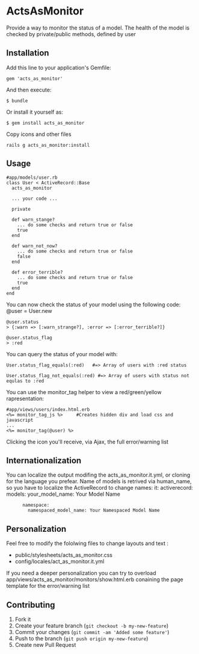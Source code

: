 # ActsAsMonitor

Provide a way to monitor the status of a model.
The health of the model is checked by private/public methods, defined by user

## Installation

Add this line to your application's Gemfile:

    gem 'acts_as_monitor'

And then execute:

    $ bundle

Or install it yourself as:

    $ gem install acts_as_monitor
    
Copy icons and other files

    rails g acts_as_monitor:install

## Usage
    #app/models/user.rb
    class User < ActiveRecord::Base
      acts_as_monitor
    
      ... your code ...
    
      private
    
      def warn_stange?
        ... do some checks and return true or false
        true
      end
    
      def warn_not_now?
        ... do some checks and return true or false
        false
      end
    
      def error_terrible?
        ... do some checks and return true or false
        true
      end
    end

You can now check the status of your model using the following code:
    @user = User.new
    
    @user.status
    > {:warn => [:warn_strange?], :error => [:error_terrible?]}
    
    @user.status_flag
    > :red
    
You can query the status of your model with:

    User.status_flag_equals(:red)   #=> Array of users with :red status
    
    User.status_flag_not_equals(:red) #=> Array of users with status not equlas to :red

You can use the monitor_tag helper to view a red/green/yellow rapresentation:

    #app/views/users/index.html.erb
    <%= monitor_tag_js %>     #Creates hidden div and load css and javascript
    ...
    <%= monitor_tag(@user) %>

Clicking the icon you'll receive, via Ajax, the full error/warning list

## Internationalization
You can localize the output modifing the acts_as_monitor.it.yml, or cloning for the language you prefear.
Name of models is retrived via human_name, so yuo have to localize the ActiveRecord to change names:
    it:
      activerecord:
        models:
          your_model_name: Your Model Name
          
          namespace:
            namespaced_model_name: Your Namespaced Model Name

## Personalization
Feel free to modify the fololwing files to change layouts and text :
- public/stylesheets/acts_as_monitor.css
- config/locales/act_as_monitor.it.yml

If you need a deeper personalization you can try to overload app/views/acts_as_monitor/monitors/show.html.erb
conaining the page template for the error/warning list

## Contributing

1. Fork it
2. Create your feature branch (`git checkout -b my-new-feature`)
3. Commit your changes (`git commit -am 'Added some feature'`)
4. Push to the branch (`git push origin my-new-feature`)
5. Create new Pull Request
